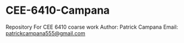 # CEE-6410-Campana
 Repository For CEE 6410 coarse work 
Author: Patrick Campana
Email: patrickcampana555@gmail.com
